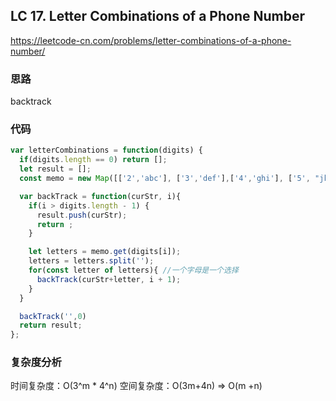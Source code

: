 ## LC 17. Letter Combinations of a Phone Number

https://leetcode-cn.com/problems/letter-combinations-of-a-phone-number/

### 思路

backtrack

### 代码

```JavaScript
var letterCombinations = function(digits) {
  if(digits.length == 0) return [];
  let result = [];
  const memo = new Map([['2','abc'], ['3','def'],['4','ghi'], ['5', "jkl"], ['6', "mno"], ['7', "pqrs"], ['8', "tuv"], ['9', "wxyz"] ])

  var backTrack = function(curStr, i){
    if(i > digits.length - 1) {
      result.push(curStr);
      return ;
    }

    let letters = memo.get(digits[i]);
    letters = letters.split('');
    for(const letter of letters){ //一个字母是一个选择
      backTrack(curStr+letter, i + 1);
    }
  }

  backTrack('',0)
  return result;
};

```

### 复杂度分析

时间复杂度：O(3^m \* 4^n)
空间复杂度：O(3m+4n) => O(m +n)
